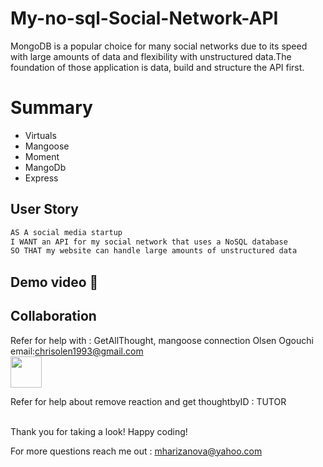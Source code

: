 # My-no-sql-Social-Network-API

MongoDB is a popular choice for many social networks due to its speed with large amounts of data and flexibility with unstructured data.The foundation of those application is data, build and structure the API first.

# Summary

* Virtuals
* Mangoose
* Moment
* MangoDb
* Express

## User Story

```md
AS A social media startup
I WANT an API for my social network that uses a NoSQL database
SO THAT my website can handle large amounts of unstructured data
```

## Demo video  👀

## Collaboration

 Refer for help with : GetAllThought, mangoose connection
Olsen Ogouchi   email:chrisolen1993@gmail.com  
<a href= "https://github.com/Chrisolsen1993"><img src="https://avatars.githubusercontent.com/u/49103700?v=4" width="50px"/></a>  

Refer for help about remove reaction and get thoughtbyID : TUTOR


<br />
 Thank you for taking a look! Happy coding!
 
 For more questions reach me out : mharizanova@yahoo.com
 
